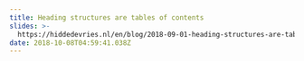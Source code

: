 ```yaml
---
title: Heading structures are tables of contents
slides: >-
  https://hiddedevries.nl/en/blog/2018-09-01-heading-structures-are-tables-of-contents
date: 2018-10-08T04:59:41.038Z
---
```


